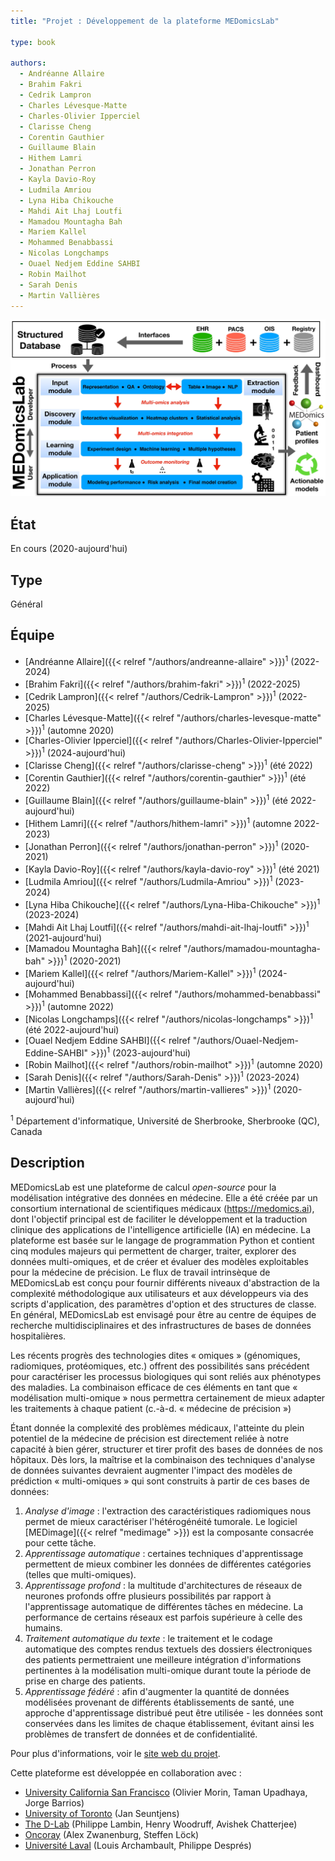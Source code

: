 ```yaml
---
title: "Projet : Développement de la plateforme MEDomicsLab"

type: book

authors:
  - Andréanne Allaire
  - Brahim Fakri
  - Cedrik Lampron
  - Charles Lévesque-Matte
  - Charles-Olivier Ipperciel
  - Clarisse Cheng
  - Corentin Gauthier
  - Guillaume Blain
  - Hithem Lamri
  - Jonathan Perron
  - Kayla Davio-Roy
  - Ludmila Amriou
  - Lyna Hiba Chikouche
  - Mahdi Ait Lhaj Loutfi
  - Mamadou Mountagha Bah
  - Mariem Kallel
  - Mohammed Benabbassi
  - Nicolas Longchamps
  - Ouael Nedjem Eddine SAHBI
  - Robin Mailhot
  - Sarah Denis
  - Martin Vallières
---
```


![Schéma de principe de la plateforme MEDomicsLab](medomicslab.jpg "Schéma de principe de la plateforme MEDomicsLab")

## État

En cours (2020-aujourd'hui)

## Type

Général

## Équipe

- [Andréanne Allaire]({{< relref "/authors/andreanne-allaire" >}})<sup>1</sup> (2022-2024)
- [Brahim Fakri]({{< relref "/authors/brahim-fakri" >}})<sup>1</sup> (2022-2025)
- [Cedrik Lampron]({{< relref "/authors/Cedrik-Lampron" >}})<sup>1</sup> (2022-2025)
- [Charles Lévesque-Matte]({{< relref "/authors/charles-levesque-matte" >}})<sup>1</sup> (automne 2020)
- [Charles-Olivier Ipperciel]({{< relref "/authors/Charles-Olivier-Ipperciel" >}})<sup>1</sup> (2024-aujourd'hui)
- [Clarisse Cheng]({{< relref "/authors/clarisse-cheng" >}})<sup>1</sup> (été 2022)
- [Corentin Gauthier]({{< relref "/authors/corentin-gauthier" >}})<sup>1</sup> (été 2022)
- [Guillaume Blain]({{< relref "/authors/guillaume-blain" >}})<sup>1</sup> (été 2022-aujourd'hui)
- [Hithem Lamri]({{< relref "/authors/hithem-lamri" >}})<sup>1</sup> (automne 2022-2023)
- [Jonathan Perron]({{< relref "/authors/jonathan-perron" >}})<sup>1</sup> (2020-2021)
- [Kayla Davio-Roy]({{< relref "/authors/kayla-davio-roy" >}})<sup>1</sup> (été 2021)
- [Ludmila Amriou]({{< relref "/authors/Ludmila-Amriou" >}})<sup>1</sup> (2023-2024)
- [Lyna Hiba Chikouche]({{< relref "/authors/Lyna-Hiba-Chikouche" >}})<sup>1</sup> (2023-2024)
- [Mahdi Ait Lhaj Loutfi]({{< relref "/authors/mahdi-ait-lhaj-loutfi" >}})<sup>1</sup> (2021-aujourd'hui)
- [Mamadou Mountagha Bah]({{< relref "/authors/mamadou-mountagha-bah" >}})<sup>1</sup> (2020-2021)
- [Mariem Kallel]({{< relref "/authors/Mariem-Kallel" >}})<sup>1</sup> (2024-aujourd'hui)
- [Mohammed Benabbassi]({{< relref "/authors/mohammed-benabbassi" >}})<sup>1</sup> (automne 2022)
- [Nicolas Longchamps]({{< relref "/authors/nicolas-longchamps" >}})<sup>1</sup> (été 2022-aujourd'hui)
- [Ouael Nedjem Eddine SAHBI]({{< relref "/authors/Ouael-Nedjem-Eddine-SAHBI" >}})<sup>1</sup> (2023-aujourd'hui)
- [Robin Mailhot]({{< relref "/authors/robin-mailhot" >}})<sup>1</sup> (automne 2020)
- [Sarah Denis]({{< relref "/authors/Sarah-Denis" >}})<sup>1</sup> (2023-2024)
- [Martin Vallières]({{< relref "/authors/martin-vallieres" >}})<sup>1</sup> (2020-aujourd'hui)

<sup>1</sup> Département d'informatique, Université de Sherbrooke, Sherbrooke (QC), Canada

## Description

MEDomicsLab est une plateforme de calcul _open-source_ pour la modélisation intégrative des données en médecine. 
Elle a été créée par un consortium international de scientifiques médicaux (<https://medomics.ai>), dont l'objectif 
principal est de faciliter le développement et la traduction clinique des applications de l'intelligence artificielle 
(IA) en médecine. La plateforme est basée sur le langage de programmation Python et contient cinq modules majeurs qui 
permettent de charger, traiter, explorer des données multi-omiques, et de créer et évaluer des modèles exploitables 
pour la médecine de précision. Le flux de travail intrinsèque de MEDomicsLab est conçu pour fournir différents 
niveaux d'abstraction de la complexité méthodologique aux utilisateurs et aux développeurs via des scripts 
d'application, des paramètres d'option et des structures de classe. En général, MEDomicsLab est 
envisagé pour être au centre de équipes de recherche multidisciplinaires et des infrastructures de 
bases de données hospitalières.

Les récents progrès des technologies dites « omiques » (génomiques, radiomiques, protéomiques,
etc.) offrent des possibilités sans précédent pour caractériser les processus biologiques qui sont
reliés aux phénotypes des maladies. La combinaison efficace de ces éléments en tant que «
modélisation multi-omique » nous permettra certainement de mieux adapter les traitements à
chaque patient (c.-à-d. « médecine de précision »)

Étant donnée la complexité des problèmes médicaux, l'atteinte du plein potentiel de la médecine de
précision est directement reliée à notre capacité à bien gérer, structurer et tirer profit des bases de
données de nos hôpitaux. Dès lors, la maîtrise et la combinaison des techniques d'analyse de
données suivantes devraient augmenter l'impact des modèles de prédiction « multi-omiques »
qui sont construits à partir de ces bases de données:

1. _Analyse d'image_ : l'extraction des caractéristiques radiomiques nous permet de mieux caractériser l'hétérogénéité  tumorale. Le logiciel [MEDimage]({{< relref "medimage" >}}) est la composante consacrée pour cette tâche.
2. _Apprentissage automatique_ : certaines techniques d'apprentissage permettent de mieux combiner les données de différentes catégories (telles que multi-omiques).
3. _Apprentissage profond_ : la multitude d'architectures de réseaux de neurones profonds offre plusieurs possibilités par rapport à l'apprentissage automatique de différentes tâches en médecine. La performance de certains réseaux est parfois supérieure à celle des humains.
4. _Traitement automatique du texte_ : le traitement et le codage automatique des comptes rendus textuels des dossiers électroniques des patients permettraient une meilleure intégration d'informations pertinentes à la modélisation multi-omique durant toute la période de prise en charge des patients.
5. _Apprentissage fédéré_ : afin d'augmenter la quantité de données modélisées provenant de différents établissements de santé, une approche d'apprentissage distribué peut être utilisée - les données sont conservées dans les limites de chaque établissement, évitant ainsi les problèmes de transfert de données et de confidentialité.

Pour plus d'informations, voir le [site web du projet](https://medomics-udes.gitbook.io/medomicslab-docs).

Cette plateforme est développée en collaboration avec : 

- [University California San Francisco](https://www.ucsf.edu/) (Olivier Morin, Taman Upadhaya, Jorge Barrios)
- [University of Toronto](https://www.utoronto.ca/) (Jan Seuntjens)
- [The D-Lab](https://precisionmedicinemaastricht.eu/the-d-lab/) (Philippe Lambin, Henry Woodruff, Avishek Chatterjee)
- [Oncoray](https://www.oncoray.de/) (Alex Zwanenburg, Steffen Löck)
- [Université Laval](https://www.ulaval.ca/) (Louis Archambault, Philippe Després) 
